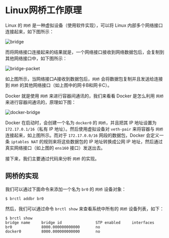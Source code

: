 # Linux网桥工作原理

Linux 的 `网桥` 是一种虚拟设备（使用软件实现），可以将 Linux 内部多个网络接口连接起来，如下图所示：

![bridge](https://raw.githubusercontent.com/liexusong/linux-source-code-analyze/master/images/net-bridge/bridge.jpg)

而将网络接口连接起来的结果就是，一个网络接口接收到网络数据包后，会复制到其他网络接口中，如下图所示：

![bridge-packet](https://raw.githubusercontent.com/liexusong/linux-source-code-analyze/master/images/net-bridge/bridge-packet.jpg)

如上图所示，当网络接口A接收到数据包后，`网桥` 会将数据包复制并且发送给连接到 `网桥` 的其他网络接口（如上图中的网卡B和网卡C）。

Docker 就是使用 `网桥` 来进行容器间通讯的，我们来看看 Docker 是怎么利用 `网桥` 来进行容器间通讯的，原理如下图：

![docker-bridge](https://raw.githubusercontent.com/liexusong/linux-source-code-analyze/master/images/net-bridge/docker-bridge.png)

Docker 在启动时，会创建一个名为 `docker0` 的 `网桥`，并且把其 IP 地址设置为 `172.17.0.1/16`（私有 IP 地址）。然后使用虚拟设备对 `veth-pair` 来将容器与 `网桥` 连接起来，如上图所示。而对于 `172.17.0.0/16` 网段的数据包，Docker 会定义一条 `iptables NAT` 的规则来将这些数据包的 IP 地址转换成公网 IP 地址，然后通过真实网络接口（如上图的 `ens160` 接口）发送出去。

接下来，我们主要通过代码来分析 `网桥` 的实现。

## 网桥的实现

我们可以通过下面命令来添加一个名为 `br0` 的 `网桥` 设备对象：

```shell
$ brctl addbr br0
```

然后，我们可以通过命令 `brctl show` 来查看系统中所有的 `网桥` 设备列表，如下：

```shell
$ brctl show
bridge name     bridge id               STP enabled     interfaces
br0             8000.000000000000       no
docker0         8000.000000000000       no
```
